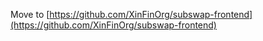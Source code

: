 Move to
[https://github.com/XinFinOrg/subswap-frontend](https://github.com/XinFinOrg/subswap-frontend)
